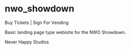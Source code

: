 # nwo_showdown

Buy Tickets | Sign For Vending

Basic landing page type webisite for the NWO Showdown.

Never Happy Studios